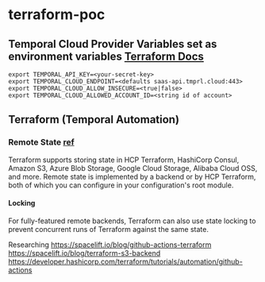 # terraform-poc
## Temporal Cloud Provider Variables set as environment variables [Terraform Docs](https://registry.terraform.io/providers/temporalio/temporalcloud/latest/docs)
```shell
export TEMPORAL_API_KEY=<your-secret-key>  
export TEMPORAL_CLOUD_ENDPOINT=<defaults saas-api.tmprl.cloud:443>  
export TEMPORAL_CLOUD_ALLOW_INSECURE=<true|false>  
export TEMPORAL_CLOUD_ALLOWED_ACCOUNT_ID=<string id of account>  
```

## Terraform (Temporal Automation)

### Remote State [ref](https://developer.hashicorp.com/terraform/language/state/remote)
Terraform supports storing state in HCP Terraform, HashiCorp Consul, Amazon S3, Azure Blob Storage, Google Cloud Storage, Alibaba Cloud OSS, and more.
Remote state is implemented by a backend or by HCP Terraform, both of which you can configure in your configuration's root module.
#### Locking
For fully-featured remote backends, Terraform can also use state locking to prevent concurrent runs of Terraform against the same state.


Researching
https://spacelift.io/blog/github-actions-terraform
https://spacelift.io/blog/terraform-s3-backend
https://developer.hashicorp.com/terraform/tutorials/automation/github-actions